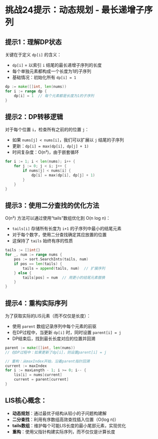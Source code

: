 # 挑战24提示：动态规划 - 最长递增子序列

## 提示1：理解DP状态
关键在于定义 `dp[i]` 的含义：
- `dp[i]` = 以索引 `i` 结尾的最长递增子序列的长度
- 每个单独元素都构成一个长度为1的子序列
- 基础情况：初始化所有 `dp[i] = 1`

```go
dp := make([]int, len(nums))
for i := range dp {
    dp[i] = 1  // 每个元素都是长度为1的子序列
}
```

## 提示2：DP转移逻辑
对于每个位置 `i`，检查所有之前的的位置 `j`：
- 如果 `nums[j] < nums[i]`，我们可以扩展以 `j` 结尾的子序列
- 更新：`dp[i] = max(dp[i], dp[j] + 1)`
- 时间复杂度：O(n²)，由于嵌套循环

```go
for i := 1; i < len(nums); i++ {
    for j := 0; j < i; j++ {
        if nums[j] < nums[i] {
            dp[i] = max(dp[i], dp[j] + 1)
        }
    }
}
```

## 提示3：使用二分查找的优化方法
O(n²) 方法可以通过使用“tails”数组优化到 O(n log n)：
- `tails[i]` 存储所有长度为 `i+1` 的子序列中最小的结尾元素
- 对于每个数字，使用二分查找确定其应放置的位置
- 这保持了 `tails` 始终有序的性质

```go
tails := []int{}
for _, num := range nums {
    pos := sort.SearchInts(tails, num)
    if pos == len(tails) {
        tails = append(tails, num)  // 扩展序列
    } else {
        tails[pos] = num  // 用更小的结尾元素替换
    }
}
```

## 提示4：重构实际序列
为了获取实际的LIS元素（而不仅仅是长度）：
- 使用 `parent` 数组记录序列中每个元素的前驱
- 在DP过程中，当更新 `dp[i]` 时，同时设置 `parent[i] = j`
- DP结束后，找到最长长度对应的位置并回溯

```go
parent := make([]int, len(nums))
// 在DP过程中：如果更新了dp[i]，则设置parent[i] = j

// 重构：从maxIndex开始，沿着parent指针回溯
current := maxIndex
for i := maxLength - 1; i >= 0; i-- {
    lis[i] = nums[current]
    current = parent[current]
}
```

## LIS核心概念：
- **动态规划**：通过最优子结构从较小的子问题构建解
- **二分查找**：利用有序数组高效查找插入位置（O(log n)）
- **tails数组**：维护每个可能LIS长度的最小尾部元素，实现优化
- **重构**：使用父指针构建实际序列，而不仅仅是计算长度